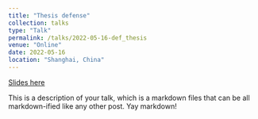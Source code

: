 ```yaml
---
title: "Thesis defense"
collection: talks
type: "Talk"
permalink: /talks/2022-05-16-def_thesis
venue: "Online"
date: 2022-05-16
location: "Shanghai, China"
---
```


[Slides here](http://exampleurl.com)

This is a description of your talk, which is a markdown files that can be all markdown-ified like any other post. Yay markdown!
